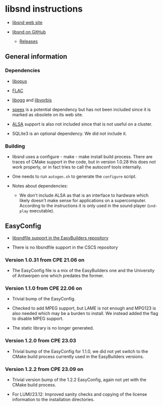 # libsnd instructions

  * [libsnd web site](http://www.mega-nerd.com/libsndfile/)

  * [libsnd on GitHub](https://github.com/erikd/libsndfile/)

      * [Releases](https://github.com/erikd/libsndfile/releases)


## General information

### Dependencies

  * [libopus](https://www.opus-codec.org/)

  * [FLAC](https://xiph.org/flac/)

  * [libogg](https://xiph.org/ogg/) and [libvorbis](https://xiph.org/vorbis/)

  * [speex](https://www.speex.org/) is a potential dependency but has not been included since it is
    marked as obsolete on its web site.

  * [ALSA](https://alsa-project.org/wiki/Main_Page) support is also not included since
    that is not useful on a cluster.

  * SQLite3 is an optional dependency. We did not include it.


### Building

  * libsnd uses a configure - make - make install build process. There are
    traces of CMake support in the code, but in version 1.0.28 this does
    not work properly, or in fact tries to call the autoconf tools internally.

  * One needs to run `autogen.sh` to generate the `configure` script.

  * Notes about dependencies:

      * We don't include ALSA as that is an interface to hardware which likely doesn't make
        sense for applications on a supercomputer. According to the instructions it is only
        used in the sound player (`snd-play` executable).


## EasyConfig


  * [libsndfile support in the EasyBuilders repository](https://github.com/easybuilders/easybuild-easyconfigs/tree/develop/easybuild/easyconfigs/l/libsndfile)

  * There is no libsndfile support in the CSCS repository


### Version 1.0.31 from CPE 21.06 on

  * The EasyConfig file is a mix of the EasyBuilders one and the University
    of Antwerpen one which predates the former.


### Version 1.1.0 from CPE 22.06 on

  * Trivial bump of the EasyConfig.

  * Checked to add MPEG support, but LAME is not enough and MPG123 is also needed
    which may be a burden to install. We instead added the flag to disable MPEG support.

  * The static library is no longer generated.
  
 
### Version 1.2.0 from CPE 23.03

  * Trivial bump of the EasyConfig for 1.1.0, we did not yet switch to the CMake build
    process currently used in the EasyBuilders versions.


### Version 1.2.2 from CPE 23.09 on

  * Trivial version bump of the 1.2.2 EasyConfig, again not yet with the CMake build process.

  * For LUMI/23.12: Improved sanity checks and copying of the license information to the installation
    directories.